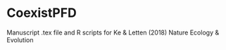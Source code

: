 # CoexistPFD
Manuscript .tex file and R scripts for Ke &amp; Letten (2018) Nature Ecology &amp; Evolution 


